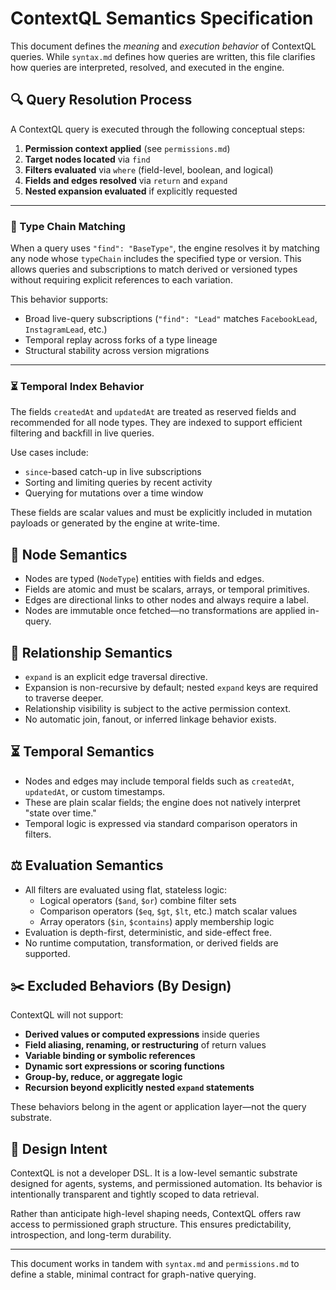 


# ContextQL Semantics Specification

This document defines the *meaning* and *execution behavior* of ContextQL queries. While `syntax.md` defines how queries are written, this file clarifies how queries are interpreted, resolved, and executed in the engine.

## 🔍 Query Resolution Process

A ContextQL query is executed through the following conceptual steps:

1. **Permission context applied** (see `permissions.md`)
2. **Target nodes located** via `find`
3. **Filters evaluated** via `where` (field-level, boolean, and logical)
4. **Fields and edges resolved** via `return` and `expand`
5. **Nested expansion evaluated** if explicitly requested

---

### 🧬 Type Chain Matching

When a query uses `"find": "BaseType"`, the engine resolves it by matching any node whose `typeChain` includes the specified type or version. This allows queries and subscriptions to match derived or versioned types without requiring explicit references to each variation.

This behavior supports:

- Broad live-query subscriptions (`"find": "Lead"` matches `FacebookLead`, `InstagramLead`, etc.)
- Temporal replay across forks of a type lineage
- Structural stability across version migrations

---

### ⏳ Temporal Index Behavior

The fields `createdAt` and `updatedAt` are treated as reserved fields and recommended for all node types. They are indexed to support efficient filtering and backfill in live queries.

Use cases include:

- `since`-based catch-up in live subscriptions
- Sorting and limiting queries by recent activity
- Querying for mutations over a time window

These fields are scalar values and must be explicitly included in mutation payloads or generated by the engine at write-time.

## 🧠 Node Semantics

- Nodes are typed (`NodeType`) entities with fields and edges.
- Fields are atomic and must be scalars, arrays, or temporal primitives.
- Edges are directional links to other nodes and always require a label.
- Nodes are immutable once fetched—no transformations are applied in-query.

## 🔗 Relationship Semantics

- `expand` is an explicit edge traversal directive.
- Expansion is non-recursive by default; nested `expand` keys are required to traverse deeper.
- Relationship visibility is subject to the active permission context.
- No automatic join, fanout, or inferred linkage behavior exists.

## ⏳ Temporal Semantics

- Nodes and edges may include temporal fields such as `createdAt`, `updatedAt`, or custom timestamps.
- These are plain scalar fields; the engine does not natively interpret "state over time."
- Temporal logic is expressed via standard comparison operators in filters.

## ⚖️ Evaluation Semantics

- All filters are evaluated using flat, stateless logic:
  - Logical operators (`$and`, `$or`) combine filter sets
  - Comparison operators (`$eq`, `$gt`, `$lt`, etc.) match scalar values
  - Array operators (`$in`, `$contains`) apply membership logic
- Evaluation is depth-first, deterministic, and side-effect free.
- No runtime computation, transformation, or derived fields are supported.

## ✂️ Excluded Behaviors (By Design)

ContextQL will not support:

- **Derived values or computed expressions** inside queries
- **Field aliasing, renaming, or restructuring** of return values
- **Variable binding or symbolic references**
- **Dynamic sort expressions or scoring functions**
- **Group-by, reduce, or aggregate logic**
- **Recursion beyond explicitly nested `expand` statements**

These behaviors belong in the agent or application layer—not the query substrate.

## 🧭 Design Intent

ContextQL is not a developer DSL. It is a low-level semantic substrate designed for agents, systems, and permissioned automation. Its behavior is intentionally transparent and tightly scoped to data retrieval.

Rather than anticipate high-level shaping needs, ContextQL offers raw access to permissioned graph structure. This ensures predictability, introspection, and long-term durability.

---
This document works in tandem with `syntax.md` and `permissions.md` to define a stable, minimal contract for graph-native querying.